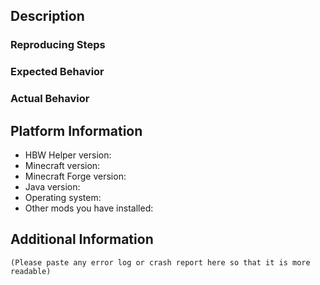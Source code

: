 <!--
    Thanks for contributing to HBW Helper!
    If you have not done so, please read the `Ticket Submitting Guideline`
    section in the contribution guide (`CONTRIBUTING.md`).
    This template gives you suggestion on what you should include in this
    issue's description. Whether to follow this template is up to you, but if
    you choose not to follow it, please make sure you introduce the issue you
    are reporting in as many details as possible.
-->

## Description
### Reproducing Steps
<!--
    List what steps we should do to reproduce your issue. Feel free to use a
    numbered list.
    If the problem you are reporting does not happen all the time when these
    steps are taken, please indicate this.
-->

### Expected Behavior
<!--
    What did you expect to see when you carried out the steps you described?
-->

### Actual Behavior
<!--
    What did you actually see when you carried out the steps you described?
-->

## Platform Information
<!--
    Please fill out the following information about the environment where you
    run this mod.
    Please do not use "latest" for any version number, as it is a vague
    description of version.
-->
<!-- HBW Helper version can be found either from the file name of this mod's
JAR file or in the mod options menu in game -->
- HBW Helper version:
- Minecraft version:
- Minecraft Forge version:
- Java version: <!-- Report the Java version you see on the top-right corner of the debug screen -->
- Operating system:
- Other mods you have installed:

## Additional Information
<!--
    Is there any error log or crash report related to this issue? Or, have you
    captured any screenshot or screen recording which demonstrates this issue?
    If so, please attach them here.
-->
```
(Please paste any error log or crash report here so that it is more readable)
```
